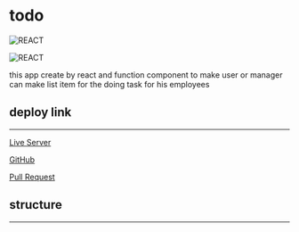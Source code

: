 # todo

![REACT](https://img.shields.io/badge/Developer-REACT-informational?style=flat&logo=REACT&logoColor=BLUE&color=269bdc)

![REACT](https://img.shields.io/badge/Developer-BOOTSTARP-informational?style=flat&logo=Bootstrap&logoColor=911bdc&color=911bdc)

this app create by react and function component to make user or manager can make list item for the doing task for his employees

## deploy link
----------------------

[Live Server]()

[GitHub](https://github.com/naeemmusamh/todo)

[Pull Request]()

## structure
------------------------

